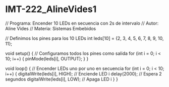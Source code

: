 # IMT-222_AlineVides1
// Programa: Encender 10 LEDs en secuencia con 2s de intervalo
// Autor: Aline Vides
// Materia: Sistemas Embebidos

// Definimos los pines para los 10 LEDs
int leds[10] = {2, 3, 4, 5, 6, 7, 8, 9, 10, 11};

void setup() {
  // Configuramos todos los pines como salida
  for (int i = 0; i < 10; i++) {
    pinMode(leds[i], OUTPUT);
  }
}

void loop() {
  // Encender LEDs uno por uno en secuencia
  for (int i = 0; i < 10; i++) {
    digitalWrite(leds[i], HIGH);   // Enciende LED i
    delay(2000);                   // Espera 2 segundos
    digitalWrite(leds[i], LOW);    // Apaga LED i
  }
}
